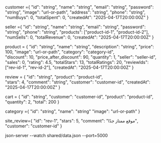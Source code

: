 customer ={
"id": "string",
"name": "string",
"email": "string",
"password": "string",
"image": "url-or-path",
"address": "string",
"phone": "string",
"numBuys": 0,
"totalSpent": 0,
"createdAt": "2025-04-17T20:00:00Z"
}

seller ={
"id": "string",
"name": "string",
"email": "string",
"password": "string",
"phone": "string",
"products": ["product-id-1", "product-id-2"],
"numSells": 0,
"totalRevenue": 0,
"createdAt": "2025-04-17T20:00:00Z"
}

product = {
"id": "string",
"name": "string",
"description": "string",
"price": 100,
"image": "url-or-path",
"category": "category-id",  
"discount": 10,
"price_after_discount": 90,
"quantity": 1,
"seller": "seller-id",  
"sales": 0,
"rating": 4.5,
"totalStars": 13,
"totalRatings": 20,
"reviewIds": ["rev-id-1", "rev-id-2"],
"createdAt": "2025-04-17T20:00:00Z"
}

review = {
"id": "string",
"product": "product-id",  
"stars": 4,
"comment": "string",
"customer": "customer-id",
"createdAt": "2025-04-17T20:00:00Z"
}

cart = {
"id": "string",
"customer": "customer-id",
"product": "product-id",
"quantity": 2,
"total": 200
}

category ={
"id": "string",
"name": "string"
"image": "url-or-path"
}

site_review={
"id": "rev-1",
"stars": 5,
"comment": "موقع ممتاز جدًا",
"customer": "customer-id"
}

json-server --watch shared/data.json --port=5000